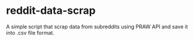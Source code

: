 # reddit-data-scrap
A simple script that scrap data from subreddits using PRAW API and save it into .csv file format. 
